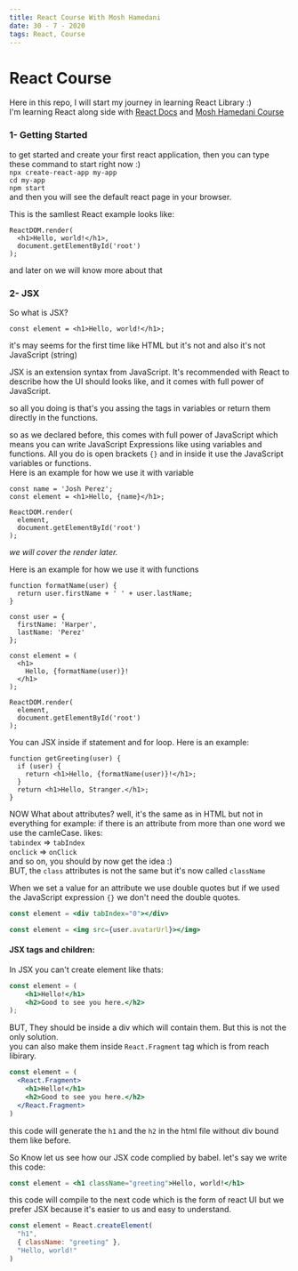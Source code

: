 ```yaml
---
title: React Course With Mosh Hamedani
date: 30 - 7 - 2020
tags: React, Course
---
```


# React Course

Here in this repo, I will start my journey in learning React Library :)  
 I'm learning React along side with [React Docs](https://reactjs.org/docs/getting-started.html) and [Mosh Hamedani Course](https://codewithmosh.com/p/mastering-react)

### 1- Getting Started

to get started and create your first react application, then you can type these command to start right now :)  
`npx create-react-app my-app`  
`cd my-app`  
`npm start`  
and then you will see the default react page in your browser.

This is the samllest React example looks like:

```JSX
ReactDOM.render(
  <h1>Hello, world!</h1>,
  document.getElementById('root')
);
```

and later on we will know more about that

### 2- JSX

So what is JSX?

```JSX
const element = <h1>Hello, world!</h1>;
```

it's may seems for the first time like HTML but it's not and also it's not JavaScript (string)

JSX is an extension syntax from JavaScript. It's recommended with React to describe how the UI should looks like, and it comes with full power of JavaScript.

so all you doing is that's you assing the tags in variables or return them directly in the functions.

so as we declared before, this comes with full power of JavaScript which means you can write JavaScript Expressions like using variables and functions. All you do is open brackets `{}` and in inside it use the JavaScript variables or functions.  
Here is an example for how we use it with variable

```JSX
const name = 'Josh Perez';
const element = <h1>Hello, {name}</h1>;

ReactDOM.render(
  element,
  document.getElementById('root')
);
```

_we will cover the render later._

Here is an example for how we use it with functions

```JSX
function formatName(user) {
  return user.firstName + ' ' + user.lastName;
}

const user = {
  firstName: 'Harper',
  lastName: 'Perez'
};

const element = (
  <h1>
    Hello, {formatName(user)}!
  </h1>
);

ReactDOM.render(
  element,
  document.getElementById('root')
);
```

You can JSX inside if statement and for loop. Here is an example:

```JSX
function getGreeting(user) {
  if (user) {
    return <h1>Hello, {formatName(user)}!</h1>;
  }
  return <h1>Hello, Stranger.</h1>;
}
```

NOW What about attributes?
well, it's the same as in HTML but not in everything for example: if there is an attribute from more than one word we use the camleCase. likes:  
`tabindex` => `tabIndex`  
`onclick` => `onClick`  
and so on, you should by now get the idea :)  
BUT, the `class` attributes is not the same but it's now called `className`

When we set a value for an attribute we use double quotes but if we used the JavaScript expression `{}` we don't need the double quotes.

```jsx
const element = <div tabIndex="0"></div>
```

```jsx
const element = <img src={user.avatarUrl}></img>
```

#### JSX tags and children:

In JSX you can't create element like thats:

```jsx
const element = (
    <h1>Hello!</h1>
    <h2>Good to see you here.</h2>
);
```

BUT, They should be inside a div which will contain them. But this is not the only solution.  
you can also make them inside `React.Fragment` tag which is from reach libirary.

```jsx
const element = (
  <React.Fragment>
    <h1>Hello!</h1>
    <h2>Good to see you here.</h2>
  </React.Fragment>
)
```

this code will generate the `h1` and the `h2` in the html file without div bound them like before.

So Know let us see how our JSX code complied by babel.
let's say we write this code:

```jsx
const element = <h1 className="greeting">Hello, world!</h1>
```

this code will compile to the next code which is the form of react UI but we prefer JSX because it's easier to us and easy to understand.

```jsx
const element = React.createElement(
  "h1",
  { className: "greeting" },
  "Hello, world!"
)
```
